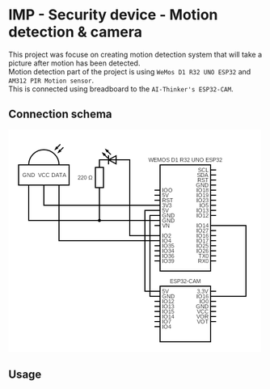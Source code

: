 # IMP - Security device - Motion detection & camera
This project was focuse on creating motion detection system that will take a picture after motion has been detected.  
Motion detection part of the project is using `WeMos D1 R32 UNO ESP32` and `AM312 PIR Motion sensor`.  
This is connected using breadboard to the `AI-Thinker's ESP32-CAM`.
## Connection schema
![Connection schema](assests/connection_schema.png)
## Usage